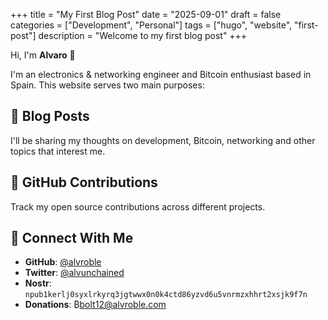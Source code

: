 +++
title = "My First Blog Post"
date = "2025-09-01"
draft = false
categories = ["Development", "Personal"]
tags = ["hugo", "website", "first-post"]
description = "Welcome to my first blog post"
+++

Hi, I'm **Alvaro** 👋

I'm an electronics & networking engineer and Bitcoin enthusiast based in Spain. This website serves two main purposes:

## 📝 Blog Posts
I'll be sharing my thoughts on development, Bitcoin, networking and other topics that interest me.

## 🚀 GitHub Contributions
Track my open source contributions across different projects.

## 🔗 Connect With Me
- **GitHub**: [@alvroble](https://github.com/alvroble)
- **Twitter**: [@alvunchained](https://twitter.com/alvunchained)
- **Nostr**: `npub1kerlj0syxlrkyrq3jgtwwx0n0k4ctd86yzvd6u5vnrmzxhhrt2xsjk9f7n`
- **Donations**: ₿bolt12@alvroble.com
